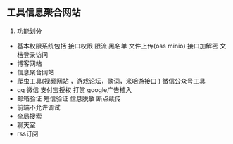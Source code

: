 ## 工具信息聚合网站

1. 功能划分

+ 基本权限系统包括 接口权限   限流   黑名单  文件上传(oss minio)     接口加解密      文档登录访问 
+ 博客网站 
+ 信息聚合网站 
+ 爬虫工具(视频网站 ，游戏论坛，歌词，米哈游接口 ) 微信公众号工具
+ qq 微信 支付宝授权 打赏    google广告植入 
+ 邮箱验证 短信验证 信息脱敏  断点续传
+ 前端不允许调试  
+ 全局搜索
+ 聊天室  
+ rss订阅 
